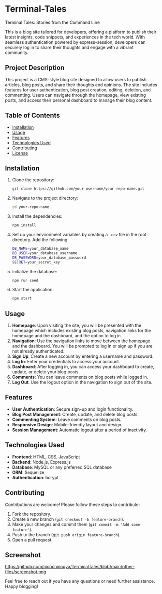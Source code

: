 # Terminal-Tales
Terminal Tales: Stories from the Command Line


This is a blog site tailored for developers, offering a platform to publish their latest insights, code snippets, and experiences in the tech world. With seamless authentication powered by express-session, developers can securely log in to share their thoughts and engage with a vibrant community.


## Project Description

This project is a CMS-style blog site designed to allow users to publish articles, blog posts, and share their thoughts and opinions. The site includes features for user authentication, blog post creation, editing, deletion, and commenting. Users can navigate through the homepage, view existing posts, and access their personal dashboard to manage their blog content.

## Table of Contents
- [Installation](#installation)
- [Usage](#usage)
- [Features](#features)
- [Technologies Used](#technologies-used)
- [Contributing](#contributing)
- [License](#license)

## Installation

1. Clone the repository:
    ```sh
    git clone https://github.com/your-username/your-repo-name.git
    ```
2. Navigate to the project directory:
    ```sh
    cd your-repo-name
    ```
3. Install the dependencies:
    ```sh
    npm install
    ```
4. Set up your environment variables by creating a `.env` file in the root directory. Add the following:
    ```sh
    DB_NAME=your_database_name
    DB_USER=your_database_username
    DB_PASSWORD=your_database_password
    SECRET=your_secret_key
    ```
5. Initialize the database:
    ```sh
    npm run seed
    ```
6. Start the application:
    ```sh
    npm start
    ```

## Usage

1. **Homepage**: Upon visiting the site, you will be presented with the homepage which includes existing blog posts, navigation links for the homepage and the dashboard, and the option to log in.
2. **Navigation**: Use the navigation links to move between the homepage and the dashboard. You will be prompted to log in or sign up if you are not already authenticated.
3. **Sign Up**: Create a new account by entering a username and password.
4. **Log In**: Enter your credentials to access your account.
5. **Dashboard**: After logging in, you can access your dashboard to create, update, or delete your blog posts.
6. **Comments**: You can leave comments on blog posts while logged in.
7. **Log Out**: Use the logout option in the navigation to sign out of the site.

## Features

- **User Authentication**: Secure sign-up and login functionality.
- **Blog Post Management**: Create, update, and delete blog posts.
- **Commenting System**: Leave comments on blog posts.
- **Responsive Design**: Mobile-friendly layout and design.
- **Session Management**: Automatic logout after a period of inactivity.

## Technologies Used

- **Frontend**: HTML, CSS, JavaScript
- **Backend**: Node.js, Express.js
- **Database**: MySQL or any preferred SQL database
- **ORM**: Sequelize
- **Authentication**: bcrypt

## Contributing

Contributions are welcome! Please follow these steps to contribute:

1. Fork the repository.
2. Create a new branch (`git checkout -b feature-branch`).
3. Make your changes and commit them (`git commit -m 'Add some feature'`).
4. Push to the branch (`git push origin feature-branch`).
5. Open a pull request.

## Screenshot

https://github.com/nicochinouya/TerminalTales/blob/main/other-files/screenshot.png

Feel free to reach out if you have any questions or need further assistance. Happy blogging!